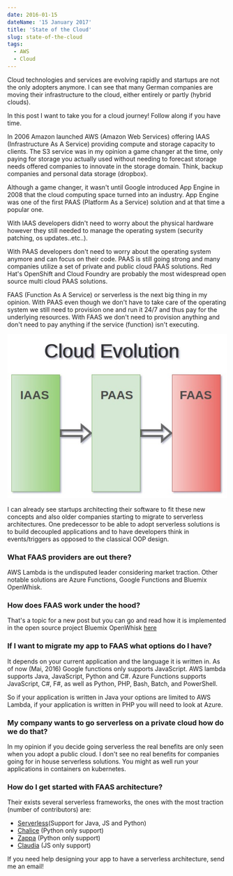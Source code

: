 ```yaml
---
date: 2016-01-15
dateName: '15 January 2017'
title: 'State of the Cloud'
slug: state-of-the-cloud
tags:
  - AWS
  - Cloud
---
```



Cloud technologies and services are evolving rapidly and startups are not the only adopters anymore. I can see that many German companies are moving their infrastructure to the cloud, either entirely or partly (hybrid clouds). 

In this post I want to take you for a cloud journey! Follow along if you have time.

<!--more-->


In 2006 Amazon launched AWS (Amazon Web Services) offering IAAS (Infrastructure As A Service) providing compute and storage capacity to clients. The S3 service was in my opinion a game changer at the time, only paying for storage you actually used without needing to forecast storage needs offered companies to innovate in the storage domain. Think, backup companies and personal data storage (dropbox).

Although a game changer, it wasn't until Google introduced App Engine in 2008 that the cloud computing space turned into an industry. App Engine was one of the first PAAS (Platform As a Service) solution and at that time a popular one. 

With IAAS developers didn't need to worry about the physical hardware however they still needed to manage the operating system (security patching, os updates..etc..).

With PAAS developers don't need to worry about the operating system anymore and can focus on their code. PAAS is still going strong and many companies utilize a set of private and public cloud PAAS solutions. Red Hat's OpenShift and Cloud Foundry are probably the most widespread open source multi cloud PAAS solutions.

FAAS (Function As A Service) or serverless is the next big thing in my opinion. With PAAS even though we don't have to take care of the operating system we still need to provision one and run it 24/7 and thus pay for the underlying resources. With FAAS we don't need to provision anything and don't need to pay anything if the service (function) isn't executing.

![cloud_evolution](CloudEvo.jpg)


I can already see startups architecting their software to fit these new concepts and also older companies starting to migrate to serverless architectures. One predecessor to be able to adopt serverless solutions is to build decoupled applications and to have developers think in events/triggers as opposed to the classical OOP design.


### What FAAS providers are out there?

AWS Lambda is the undisputed leader considering market traction. Other notable solutions are Azure Functions, Google Functions and Bluemix OpenWhisk.


### How does FAAS work under the hood?

That's a topic for a new post but you can go and read how it is implemented in the open source project Bluemix OpenWhisk [here](https://medium.com/openwhisk/uncovering-the-magic-how-serverless-platforms-really-work-3cb127b05f71)


### If I want to migrate my app to FAAS what options do I have?

It depends on your current application and the language it is written in. As of now (Mai, 2016) Google functions only supports JavaScript. AWS lambda supports Java, JavaScript, Python and C#. Azure Functions supports JavaScript, C#, F#, as well as Python, PHP, Bash, Batch, and PowerShell.

So if your application is written in Java your options are limited to AWS Lambda, if your application is written in PHP you will need to look at Azure.

### My company wants to go serverless on a private cloud how do we do that?

In my opinion if you decide going serverless the real benefits are only seen when you adopt a public cloud. I don't see no real benefits for companies going for in house serverless solutions. You might as well run your applications in containers on kubernetes.


### How do I get started with FAAS architecture?

Their exists several serverless frameworks, the ones with the most traction (number of contributors) are:


 - [Serverless](https://serverless.com/)(Support for Java, JS and Python)
 - [Chalice](https://github.com/awslabs/chalice) (Python only support)
 - [Zappa](https://www.zappa.io/) (Python only support)
 - [Claudia](https://claudiajs.com/) (JS only support)


If you need help designing your app to have a serverless architecture, send me an email!

